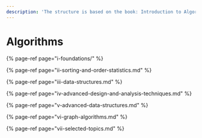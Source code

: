 ```yaml
---
description: 'The structure is based on the book: Introduction to Algorithms 3rd Edition.'
---
```


# Algorithms

{% page-ref page="i-foundations/" %}

{% page-ref page="ii-sorting-and-order-statistics.md" %}

{% page-ref page="iii-data-structures.md" %}

{% page-ref page="iv-advanced-design-and-analysis-techniques.md" %}

{% page-ref page="v-advanced-data-structures.md" %}

{% page-ref page="vi-graph-algorithms.md" %}

{% page-ref page="vii-selected-topics.md" %}



